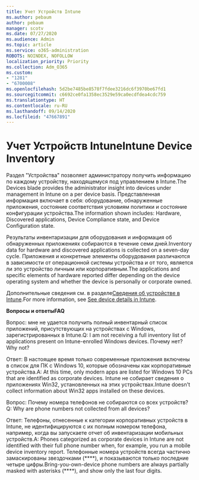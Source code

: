 ```yaml
---
title: Учет Устройств Intune
ms.author: pebaum
author: pebaum
manager: scotv
ms.date: 07/27/2020
ms.audience: Admin
ms.topic: article
ms.service: o365-administration
ROBOTS: NOINDEX, NOFOLLOW
localization_priority: Priority
ms.collection: Adm_O365
ms.custom:
- "1281"
- "6700008"
ms.openlocfilehash: 5d2be7485be8578f7fdee3216dc6f3970be67fd1
ms.sourcegitcommit: c6692ce0fa1358ec3529e59ca0ecdfdea4cdc759
ms.translationtype: HT
ms.contentlocale: ru-RU
ms.lasthandoff: 09/14/2020
ms.locfileid: "47667891"
---
```

# <a name="intune-device-inventory"></a><span data-ttu-id="6d73d-102">Учет Устройств Intune</span><span class="sxs-lookup"><span data-stu-id="6d73d-102">Intune Device Inventory</span></span>

<span data-ttu-id="6d73d-103">Раздел "Устройства" позволяет администратору получить информацию по каждому устройству, находящемуся под управлением в Intune.</span><span class="sxs-lookup"><span data-stu-id="6d73d-103">The Devices blade provides the administrator insight into devices under management in Intune on a per device basis.</span></span> <span data-ttu-id="6d73d-104">Представленная информация включает в себя: оборудование, обнаруженные приложения, состояние соответствия условиям политики и состояние конфигурации устройства.</span><span class="sxs-lookup"><span data-stu-id="6d73d-104">The information shown includes: Hardware, Discovered applications, Device Compliance state, and Device Configuration state.</span></span>

<span data-ttu-id="6d73d-105">Результаты инвентаризации для оборудования и информация об обнаруженных приложениях собираются в течение семи дней.</span><span class="sxs-lookup"><span data-stu-id="6d73d-105">Inventory data for hardware and discovered applications is collected on a seven-day cycle.</span></span> <span data-ttu-id="6d73d-106">Приложения и конкретные элементы оборудования различаются в зависимости от операционной системы устройства и от того, является ли это устройство личным или корпоративным.</span><span class="sxs-lookup"><span data-stu-id="6d73d-106">The applications and specific elements of hardware reported differ depending on the device operating system and whether the device is personally or corporate owned.</span></span>

<span data-ttu-id="6d73d-107">Дополнительные сведения см. в разделе[Сведения об устройстве в Intune](https://docs.microsoft.com/intune/device-inventory).</span><span class="sxs-lookup"><span data-stu-id="6d73d-107">For more information, see [See device details in Intune](https://docs.microsoft.com/intune/device-inventory).</span></span>

<span data-ttu-id="6d73d-108">**Вопросы и ответы**</span><span class="sxs-lookup"><span data-stu-id="6d73d-108">**FAQ**</span></span>

<span data-ttu-id="6d73d-109">Вопрос: мне не удается получить полный инвентарный список приложений, присутствующих на устройствах с Windows, зарегистрированных в Intune.</span><span class="sxs-lookup"><span data-stu-id="6d73d-109">Q: I am not receiving a full inventory list of applications present on Intune-enrolled Windows devices.</span></span> <span data-ttu-id="6d73d-110">Почему нет?</span><span class="sxs-lookup"><span data-stu-id="6d73d-110">Why not?</span></span>

<span data-ttu-id="6d73d-111">Ответ: В настоящее время только современные приложения включены в список для ПК с Windows 10, которые обозначены как корпоративные устройства.</span><span class="sxs-lookup"><span data-stu-id="6d73d-111">A: At this time, only modern apps are listed for Windows 10 PCs that are identified as corporate devices.</span></span> <span data-ttu-id="6d73d-112">Intune не собирает сведения о приложениях Win32, установленных на этих устройствах.</span><span class="sxs-lookup"><span data-stu-id="6d73d-112">Intune doesn't collect information about Win32 apps installed on these devices.</span></span>

<span data-ttu-id="6d73d-113">Вопрос: Почему номера телефонов не собираются со всех устройств?</span><span class="sxs-lookup"><span data-stu-id="6d73d-113">Q: Why are phone numbers not collected from all devices?</span></span>

<span data-ttu-id="6d73d-114">Ответ: Телефоны, отнесенные к категории корпоративных устройств в Intune, не идентифицируются с их полным номером телефона, например, когда вы запускаете отчет об инвентаризации мобильных устройств.</span><span class="sxs-lookup"><span data-stu-id="6d73d-114">A: Phones categorized as corporate devices in Intune are not identified with their full phone number when, for example, you run a mobile device inventory report.</span></span> <span data-ttu-id="6d73d-115">Телефонные номера устройств всегда частично замаскированы звездочками (\*\*\*\*), и показываются только последние четыре цифры.</span><span class="sxs-lookup"><span data-stu-id="6d73d-115">Bring-you-own-device phone numbers are always partially masked with asterisks (\*\*\*\*), and show only the last four digits.</span></span>